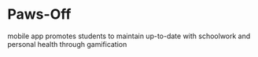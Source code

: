 # Paws-Off
mobile app promotes students to maintain up-to-date with schoolwork and personal health through gamification
